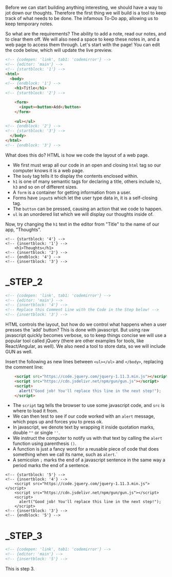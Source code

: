 Before we can start building anything interesting, we should have a way to jot down our thoughts. Therefore the first thing we will build is a tool to keep track of what needs to be done. The infamous To-Do app, allowing us to keep temporary notes.

So what are the requirements? The ability to add a note, read our notes, and to clear them off. We will also need a space to keep these notes in, and a web page to access them through. Let's start with the page! You can edit the code below, which will update the live preview.

```html
<!-- {codepen: 'link', tab1: 'codemirror'} -->
<!-- {editor: 'main'} -->
<!-- {startblock: '1'} -->
<html>
  <body>
<!-- {endblock: '1'} -->
    <h1>Title</h1>
<!-- {startblock: '2'} -->

    <form>
      <input><button>Add</button>
    </form>
			
    <ul></ul>
<!-- {endblock: '2'} -->
<!-- {startblock: '3'} -->
  </body>
</html>
<!-- {endblock: '3'} -->
```
What does this do? HTML is how we code the layout of a web page.

- We first must wrap all our code in an open and closing `html` tag so our computer knows it is a web page.
- The `body` tag tells it to display the contents enclosed within.
- `h1` is one of many semantic tags for declaring a title, others include `h2`, `h3` and so on of different sizes.
- A `form` is a container for getting information from a user.
- Forms have `input`s which let the user type data in, it is a self-closing tag.
- The `button` can be pressed, causing an action that we code to happen.
- `ul` is an unordered list which we will display our thoughts inside of.

Now, try changing the `h1` text in the editor from "Title" to the name of our app, "Thoughts".

<!-- {nextstepcompare: 'start'} -->
```
<!-- {startblock: '4'} -->
<!-- {insertblock: '1'} -->
    <h1>Thoughts</h1>
<!-- {insertblock: '2'} -->
<!-- {endblock: '4'} -->
<!-- {insertblock: '3'} -->
```
<!-- {nextstepcompare: 'end'} -->

# _STEP_2

```html
<!-- {codepen: 'link', tab1: 'codemirror'} -->
<!-- {editor: 'main'} -->
<!-- {insertblock: '4'} -->
<!-- Replace this Comment Line with the Code in the Step below! -->
<!-- {insertblock: '3'} -->
```

HTML controls the layout, but how do we control what happens when a user presses the 'add' button? This is done with javascript. But using raw javascript quickly becomes verbose, so to keep things concise we will use a popular tool called jQuery (there are other examples for tools, like React/Angular, as well). We also need a tool to store data, so we will include GUN as well.

Insert the following as new lines between `<ul></ul>` and `</body>`, replacing the comment line:
```html
    <script src="https://code.jquery.com/jquery-1.11.3.min.js"></script>
    <script src="https://cdn.jsdelivr.net/npm/gun/gun.js"></script>
    <script>
      alert("Good job! You'll replace this line in the next step!");
    </script>
```

- The `script` tag tells the browser to use some javascript code, and `src` is where to load it from.
- We can then test to see if our code worked with an `alert` message, which pops up and forces you to press ok.
- In javascript, we denote text by wrapping it inside quotation marks, double `""` or single `''`.
- We instruct the computer to notify us with that text by calling the `alert` function using parenthesis `()`.
- A function is just a fancy word for a reusable piece of code that does something when we call its name, such as `alert`.`
- A semicolon `;` marks the end of a javascript sentence in the same way a period marks the end of a sentence.

<!-- {nextstepcompare: 'start'} -->
```
<!-- {startblock: '5'} -->
<!-- {insertblock: '4'} -->
    <script src="https://code.jquery.com/jquery-1.11.3.min.js"></script>
    <script src="https://cdn.jsdelivr.net/npm/gun/gun.js"></script>
    <script>
      alert("Good job! You'll replace this line in the next step!");
    </script>
<!-- {insertblock: '3'} -->
<!-- {endblock: '5'} -->
```
<!-- {nextstepcompare: 'end'} -->

# _STEP_3

```html
<!-- {codepen: 'link', tab1: 'codemirror'} -->
<!-- {editor: 'main'} -->
<!-- {insertblock: '5'} -->
```

This is step 3.
